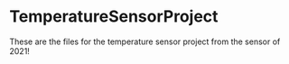 # TemperatureSensorProject
These are the files for the temperature sensor project from the sensor of 2021!

